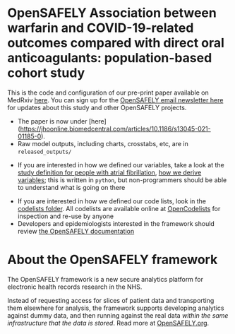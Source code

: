 # OpenSAFELY Association between warfarin and COVID-19-related outcomes compared with direct oral anticoagulants: population-based cohort study

This is the code and configuration of our pre-print paper available on MedRxiv [here](https://www.medrxiv.org/content/10.1101/2021.04.30.21256119v1). You can sign up for the [OpenSAFELY email newsletter here](https://opensafely.org/contact/) for updates about this study and other OpenSAFELY projects.

* The paper is now under [here]
(https://jhoonline.biomedcentral.com/articles/10.1186/s13045-021-01185-0).
* Raw model outputs, including charts, crosstabs, etc, are in `released_outputs/`
- If you are interested in how we defined our variables, take a look at the [study definition for people with atrial fibrillation](analysis/study_definition_af.py), [how we derive variables](analysis/common_variables.py); this is written in `python`, but non-programmers should be able to understand what is going on there
* If you are interested in how we defined our code lists, look in the [codelists folder](./codelists/). All codelists are available online at [OpenCodelists](https://codelists.opensafely.org/) for inspection and re-use by anyone 
* Developers and epidemiologists interested in the framework should review [the OpenSAFELY documentation](https://docs.opensafely.org)

# About the OpenSAFELY framework

The OpenSAFELY framework is a new secure analytics platform for
electronic health records research in the NHS.

Instead of requesting access for slices of patient data and
transporting them elsewhere for analysis, the framework supports
developing analytics against dummy data, and then running against the
real data *within the same infrastructure that the data is stored*.
Read more at [OpenSAFELY.org](https://opensafely.org).